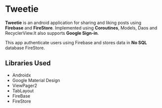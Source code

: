 # Tweetie
**Tweetie** is an android application for sharing and liking posts using **Firebase** and **FireStore**.
Implemented using **Coroutines**, Models, Daos and RecyclerView.It also supports **Google Sign-in**.

This app authenticate users using Firebase and stores data in **No SQL** database FireStore.

## Libraries Used
- Androidx
- Google Material Design
- ViewPager2
- TabLayout
- FireBase
- FireStore
